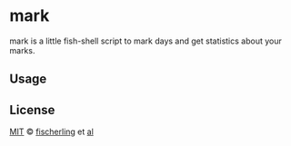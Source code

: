 # mark

mark is a little fish-shell script to mark days and get statistics about your marks.

## Usage

## License

[MIT][mit] © [fischerling][author] et [al][contributors]

[mit]: https://opensource.org/licenses/MIT
[author]: https://github.com/fischerling
[contributors]: https://github.com/fischerling/mark/graphs/contributors
